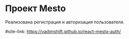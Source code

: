 # Проект Mesto
Реализована регистрация и авторизация пользователя.

#site-link: https://vadimshift.github.io/react-mesto-auth/
